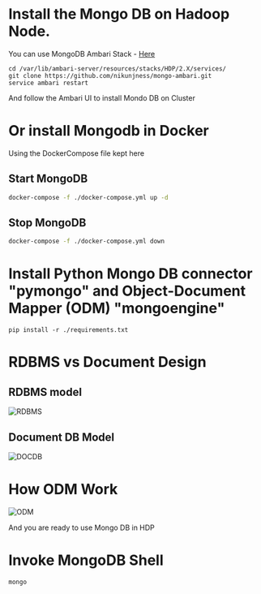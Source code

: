 # Install the Mongo DB on Hadoop Node.  
You can use MongoDB Ambari Stack - [Here](https://github.com/nikunjness/mongo-ambari)  
```console
cd /var/lib/ambari-server/resources/stacks/HDP/2.X/services/
git clone https://github.com/nikunjness/mongo-ambari.git
service ambari restart
```  
  
And follow the Ambari UI to install Mondo DB on Cluster  
  
# Or install Mongodb in Docker  
Using the DockerCompose file kept here  

## Start MongoDB
```sh
docker-compose -f ./docker-compose.yml up -d
```
  
## Stop MongoDB
```sh
docker-compose -f ./docker-compose.yml down
```
  
# Install Python Mongo DB connector "pymongo" and Object-Document Mapper (ODM) "mongoengine"  
```console
pip install -r ./requirements.txt
```
  
# RDBMS vs Document Design  
## RDBMS model  
![RDBMS](https://github.com/shakeelansari63/Training/blob/master/MONGODB/img/RDBMS%20Model.png)
  
## Document DB Model
![DOCDB](https://github.com/shakeelansari63/Training/blob/master/MONGODB/img/DocDB%20Model.png)
  
# How ODM Work
![ODM](https://github.com/shakeelansari63/Training/blob/master/MONGODB/img/ODM.png)

  
And you are ready to use Mongo DB in HDP  
  
# Invoke MongoDB Shell
```console
mongo
```
